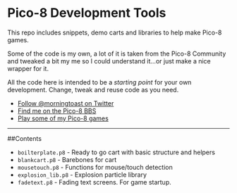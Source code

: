 # Pico-8 Development Tools
This repo includes snippets, demo carts and libraries to help make Pico-8 games.

Some of the code is my own, a lot of it is taken from the Pico-8 Community and
tweaked a bit my me so I could understand it...or just make a nice wrapper for it.

All the code here is intended to be a *starting point* for your own development.
Change, tweak and reuse code as you need.

* [Follow @morningtoast on Twitter](http://twitter.com/morningtoast)
* [Find me on the Pico-8 BBS](http://www.lexaloffle.com/pico-8.php)
* [Play some of my Pico-8 games](http://morningtoast.itch.io/)

---

##Contents
* `boilterplate.p8` - Ready to go cart with basic structure and helpers
* `blankcart.p8` - Barebones for cart
* `mousetouch.p8` - Functions for mouse/touch detection
* `explosion_lib.p8` - Explosion particle library
* `fadetext.p8` - Fading text screens. For game startup.
